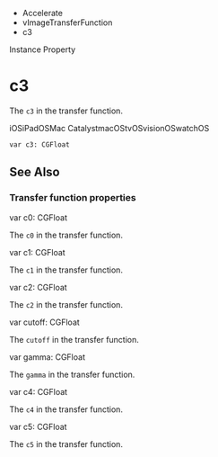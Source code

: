 

- Accelerate
- vImageTransferFunction
-  c3 

Instance Property

# c3

The `c3` in the transfer function.

iOSiPadOSMac CatalystmacOStvOSvisionOSwatchOS

``` source
var c3: CGFloat
```

## See Also

### Transfer function properties

var c0: CGFloat

The `c0` in the transfer function.

var c1: CGFloat

The `c1` in the transfer function.

var c2: CGFloat

The `c2` in the transfer function.

var cutoff: CGFloat

The `cutoff` in the transfer function.

var gamma: CGFloat

The `gamma` in the transfer function.

var c4: CGFloat

The `c4` in the transfer function.

var c5: CGFloat

The `c5` in the transfer function.

